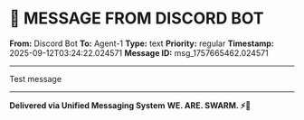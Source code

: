 # 🔵 MESSAGE FROM DISCORD BOT

**From:** Discord Bot
**To:** Agent-1
**Type:** text
**Priority:** regular
**Timestamp:** 2025-09-12T03:24:22.024571
**Message ID:** msg_1757665462.024571

---

Test message

---

**Delivered via Unified Messaging System**
**WE. ARE. SWARM. ⚡🐝**
